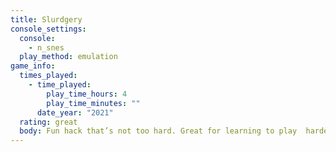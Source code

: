 ```yaml
---
title: Slurdgery
console_settings:
  console:
    - n_snes
  play_method: emulation
game_info:
  times_played:
    - time_played:
        play_time_hours: 4
        play_time_minutes: ""
      date_year: "2021"
  rating: great
  body: Fun hack that’s not too hard. Great for learning to play  harder SMW hacks.
---
```

